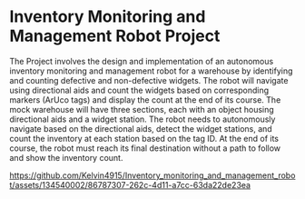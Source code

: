# Inventory Monitoring and Management Robot Project

The Project involves the design and implementation of an autonomous inventory monitoring and management robot for a warehouse by identifying and counting defective and non-defective widgets. The robot will navigate using directional aids and count the widgets based on corresponding markers (ArUco tags) and display the count at the end of its course. The mock warehouse will have three sections, each with an object housing directional aids and a widget station. The robot needs to autonomously navigate based on the directional aids, detect the widget stations, and count the inventory at each station based on the tag ID. At the end of its course, the robot must reach its final destination without a path to follow and show the inventory count.



https://github.com/Kelvin4915/Inventory_monitoring_and_management_robot/assets/134540002/86787307-262c-4d11-a7cc-63da22de23ea




